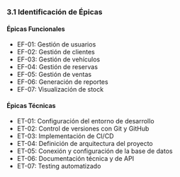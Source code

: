 ### 3.1 Identificación de Épicas

#### Épicas Funcionales
- EF-01: Gestión de usuarios
- EF-02: Gestión de clientes
- EF-03: Gestión de vehículos
- EF-04: Gestión de reservas
- EF-05: Gestión de ventas
- EF-06: Generación de reportes
- EF-07: Visualización de stock

#### Épicas Técnicas
- ET-01: Configuración del entorno de desarrollo
- ET-02: Control de versiones con Git y GitHub
- ET-03: Implementación de CI/CD
- ET-04: Definición de arquitectura del proyecto
- ET-05: Conexión y configuración de la base de datos
- ET-06: Documentación técnica y de API
- ET-07: Testing automatizado
